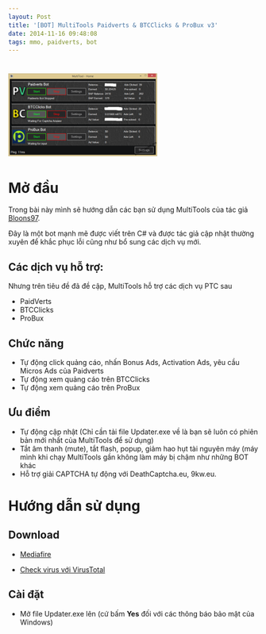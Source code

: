 ```yaml
---
layout: Post
title: '[BOT] MultiTools Paidverts & BTCClicks & ProBux v3'
date: 2014-11-16 09:48:08
tags: mmo, paidverts, bot
---
```


# ![MultiTools for Paidverts BTCClicks Probux](/images/2015/01/Screenshot-2014-11-16-14_33_59_c4qyk2.png)

# Mở đầu

Trong bài này mình sẽ hướng dẫn các bạn sử dụng MultiTools của tác giả [Bloons97](http://thebot.net/members/bloons97.45653/ "Xem thông tin tác giả").

Đây là một bot mạnh mẽ được viết trên C# và được tác giả cập nhật thường xuyên để khắc phục lỗi cũng như bổ sung các dịch vụ mới.

## Các dịch vụ hỗ trợ:

Nhưng trên tiêu đề đã đề cập, MultiTools hỗ trợ các dịch vụ PTC sau

- PaidVerts
- BTCClicks
- ProBux

## Chức năng

- Tự động click quảng cáo, nhấn Bonus Ads, Activation Ads, yêu cầu Micros Ads của Paidverts
- Tự động xem quảng cáo trên BTCClicks
- Tự động xem quảng cáo trên ProBux

## Ưu điểm

- Tự động cập nhật (Chỉ cần tải file Updater.exe về là bạn sẽ luôn có phiên bản mới nhất của MultiTools để sử dụng)
- Tắt âm thanh (mute), tắt flash, popup, giảm hao hụt tài nguyên máy (máy mình khi chạy MultiTools gần không làm máy bị chậm như những BOT khác
- Hỗ trợ giải CAPTCHA tự động với DeathCaptcha.eu, 9kw.eu.

# Hướng dẫn sử dụng

## Download

- [Mediafire](http://www.mediafire.com/download/6t3ghtcfngyuphh/Updater.exe)

- [Check virus với VirusTotal](https://www.virustotal.com/en/file/12a2494ce186bda0133a07595e30668de6aba7176263ac4de073bc61791f152c/analysis/1408987429/)  

## Cài đặt

- Mở file Updater.exe lên (cứ bấm **Yes** đối với các thông báo bảo mật của Windows)
